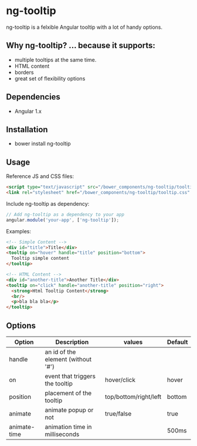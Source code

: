 # ng-tooltip

ng-tooltip is a felxible Angular tooltip with a lot of handy options.

## Why ng-tooltip? ... because it supports:
- multiple tooltips at the same time.
- HTML content
- borders
- great set of flexibility options

## Dependencies
- Angular 1.x

## Installation
- bower install ng-tooltip

## Usage

Reference JS and CSS files:
````html
<script type="text/javascript" src="/bower_components/ng-tooltip/tooltip.js"></script>
<link rel="stylesheet" href="/bower_components/ng-tooltip/tooltip.css" />
````

Include ng-tooltip as dependency:
````javascript
// Add ng-tooltip as a dependency to your app
angular.module('your-app', ['ng-tooltip']);
````

Examples:
````html
<!-- Simple Content -->
<div id="title">Title</div>
<tooltip on="hover" handle="title" position="bottom">
  Tooltip simple content
</tooltip>

<!-- HTML Content -->
<div id="another-title">Another Title</div>
<tooltip on="click" handle="another-title" position="right">
  <strong>Html Tooltip Content</strong>
  <br/>
  <p>bla bla bla</p>
</tooltip>
````

## Options

Option       | Description                                      | values                | Default  
------------ | ------------------------------------------------ | --------------------- | ---------
handle       | an id of the element (without '#')               |                       |          
on           | event that triggers the tooltip| hover/click     | hover                 |          
position     | placement of the tooltip                         | top/bottom/right/left | bottom   
animate      | animate popup or not                             | true/false            | true     
animate-time | animation time in milliseconds                   |                       | 500ms    

